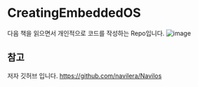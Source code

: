 # CreatingEmbeddedOS
다음 책을 읽으면서 개인적으로 코드를 작성하는 Repo입니다.
![image](https://image.aladin.co.kr/product/22159/34/cover500/8966262546_1.jpg)

## 참고
저자 깃허브 입니다.
https://github.com/navilera/Navilos
